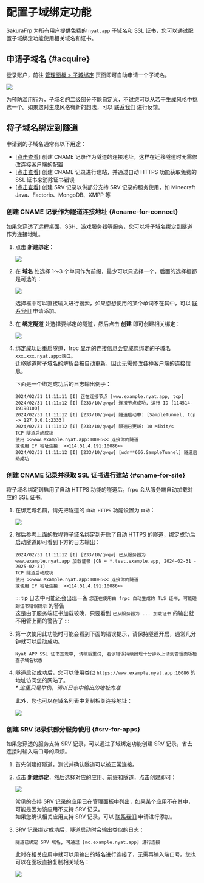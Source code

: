 # 配置子域绑定功能

SakuraFrp 为所有用户提供免费的 `nyat.app` 子域名和 SSL 证书，您可以通过配置子域绑定功能使用相关域名和证书。

## 申请子域名 {#acquire}

登录账户，前往 [管理面板 > 子域绑定](https://www.natfrp.com/tunnel/domain) 页面即可自助申请一个子域名。

![](./_images/domain-acquire.png)

为预防滥用行为，子域名的二级部分不能自定义，不过您可以从若干生成风格中挑选一个。如果您对生成风格有新的想法，可以 [联系我们](/about.md#contact-us) 进行反馈。

## 将子域名绑定到隧道

申请到的子域名通常有以下用途：

- \[[点击查看](#cname-for-connect)\] 创建 CNAME 记录作为隧道的连接地址，这样在迁移隧道时无需修改连接客户端的配置
- \[[点击查看](#cname-for-site)\] 创建 CNAME 记录进行建站，并通过自动 HTTPS 功能获取免费的 SSL 证书来消除证书错误
- \[[点击查看](#srv-for-apps)\] 创建 SRV 记录以供部分支持 SRV 记录的服务使用，如 Minecraft Java、Factorio、MongoDB、XMPP 等

### 创建 CNAME 记录作为隧道连接地址 {#cname-for-connect}

如果您穿透了远程桌面、SSH、游戏服务器等服务，您可以将子域名绑定到隧道作为连接地址。

1. 点击 **新建绑定**：

   ![](./_images/domain-bind-1.png)

1. 在 **域名** 处选择 1～3 个单词作为前缀，最少可以只选择一个，后面的选择框都是可选的：

   ![](./_images/domain-bind-2.png)

   选择框中可以直接输入进行搜索，如果您想使用的某个单词不在其中，可以 [联系我们](/about.md#contact-us) 申请添加。

1. 在 **绑定隧道** 处选择要绑定的隧道，然后点击 **创建** 即可创建相关绑定：

   ![](./_images/domain-bind-3.png)

1. 绑定成功后重启隧道，frpc 显示的连接信息会变成您绑定的子域名 `xxx.xxx.nyat.app:端口`。  
   迁移隧道时子域名的解析会被自动更新，因此无需修改各种客户端的连接信息。

   下面是一个绑定成功后的日志输出例子：

   ```log
   2024/02/31 11:11:11 [I] 正在连接节点 [www.example.nyat.app, tcp]
   2024/02/31 11:11:12 [I] [233/10/qwqw] 连接节点成功, 运行 ID [114514-19198100]
   2024/02/31 11:11:12 [I] [233/10/qwqw] 隧道启动中: [SampleTunnel, tcp -> 127.0.0.1:2333]
   2024/02/31 11:11:12 [I] [233/10/qwqw] 限速已更新: 10 Mibit/s
   TCP 隧道启动成功
   使用 >>www.example.nyat.app:10086<< 连接你的隧道
   或使用 IP 地址连接: >>114.51.4.191:10086<<
   2024/02/31 11:11:12 [I] [233/10/qwqw] [wdn**666.SampleTunnel] 隧道启动成功
   ```

### 创建 CNAME 记录并获取 SSL 证书进行建站 {#cname-for-site}

将子域名绑定到启用了自动 HTTPS 功能的隧道后，frpc 会从服务端自动加载对应的 SSL 证书。

1. 在绑定域名前，请先把隧道的 `自动 HTTPS` 功能设置为 `自动`：

   ![](./_images/domain-bind-4.png)

1. 然后参考上面的教程将子域名绑定到开启了自动 HTTPS 的隧道，绑定成功后启动隧道即可看到下方的日志输出：

   ```log
   2024/02/31 11:11:12 [I] [233/10/qwqw] 已从服务器为 www.example.nyat.app 加载证书 [CN = *.test.example.app, 2024-02-31 - 2025-02-31]
   TCP 隧道启动成功
   使用 >>www.example.nyat.app:10086<< 连接你的隧道
   或使用 IP 地址连接: >>114.51.4.191:10086<<
   ```

   ::: tip
   日志中可能还会出现一条 `您正在使用由 frpc 自动生成的 TLS 证书, 可能碰到证书错误提示` 的警告  
   这是由于服务端证书加载较晚，只要看到 `已从服务器为 ... 加载证书` 的输出就不用管上面的警告了
   :::

1. 第一次使用此功能时可能会看到下面的错误提示，请保持隧道开启，通常几分钟就可以启动成功。

   ```log
   Nyat APP SSL 证书签发中, 请稍后重试, 若该错误持续出现十分钟以上请到管理面板检查子域名状态
   ```

1. 隧道启动成功后，您可以使用类似 `https://www.example.nyat.app:10086` 的地址访问您的网站了。  
   _* 这里只是举例，请以日志中输出的地址为准_

   此外，您也可以在域名列表中复制相关连接地址：

   ![](./_images/domain-bind-5.png)

### 创建 SRV 记录供部分服务使用 {#srv-for-apps}

如果您穿透的服务支持 SRV 记录，可以通过子域绑定功能创建 SRV 记录，省去连接时输入端口号的麻烦。

1. 首先创建好隧道，测试并确认隧道可以被正常连接。

1. 点击 **新建绑定**，然后选择对应的应用、前缀和隧道，点击创建即可：

   ![](./_images/domain-bind-6.png)

   常见的支持 SRV 记录的应用已在管理面板中列出，如果某个应用不在其中，可能是因为该应用不支持 SRV 记录。  
   如果您确认相关应用支持 SRV 记录，可以 [联系我们](/about.md#contact-us) 申请进行添加。

1. SRV 记录绑定成功后，隧道启动时会输出类似的日志：

   ```log
   隧道已绑定 SRV 域名, 可通过 [mc.example.nyat.app] 进行连接
   ```

   此时在相关应用中就可以用输出的域名进行连接了，无需再输入端口号。您也可以在面板直接复制相关域名：

   ![](./_images/domain-bind-7.png)
